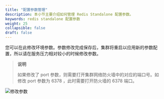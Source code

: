 ```yaml
---
title: "配置参数管理"
description: 本小节主要介绍如何管理 Redis Standalone 配置参数。 
keywords: redis standalone 配置参数
weight: 25
collapsible: false
draft: false
---
```





您可以在此修改环境参数。参数修改完成保存后，集群将重启以应用新的参数配置，所以请在服务压力相对较小的时候修改参数。

> **说明**
>
>如果修改了 port 参数，则需要打开集群网络防火墙中的对应的端口号。如修改 port 参数为 6378 ，此时需要打开防火墙的 6378 端口。

![修改参数](../../_images/change_env.png) 
